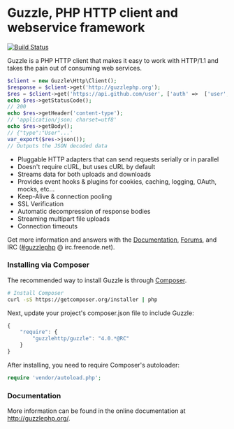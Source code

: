 Guzzle, PHP HTTP client and webservice framework
================================================

[![Build Status](https://secure.travis-ci.org/guzzle/guzzle.png?branch=master)](http://travis-ci.org/guzzle/guzzle)

Guzzle is a PHP HTTP client that makes it easy to work with HTTP/1.1 and takes
the pain out of consuming web services.

```php
$client = new Guzzle\Http\Client();
$response = $client->get('http://guzzlephp.org');
$res = $client->get('https://api.github.com/user', ['auth' =>  ['user', 'pass']]);
echo $res->getStatusCode();
// 200
echo $res->getHeader('content-type');
// 'application/json; charset=utf8'
echo $res->getBody();
// {"type":"User"...'
var_export($res->json());
// Outputs the JSON decoded data
```

- Pluggable HTTP adapters that can send requests serially or in parallel
- Doesn't require cURL, but uses cURL by default
- Streams data for both uploads and downloads
- Provides event hooks & plugins for cookies, caching, logging, OAuth, mocks,
  etc...
- Keep-Alive & connection pooling
- SSL Verification
- Automatic decompression of response bodies
- Streaming multipart file uploads
- Connection timeouts

Get more information and answers with the
[Documentation](http://guzzlephp.org/),
[Forums](https://groups.google.com/forum/?hl=en#!forum/guzzle),
and IRC ([#guzzlephp](irc://irc.freenode.net/#guzzlephp) @ irc.freenode.net).

### Installing via Composer

The recommended way to install Guzzle is through
[Composer](http://getcomposer.org).

```bash
# Install Composer
curl -sS https://getcomposer.org/installer | php
```

Next, update your project's composer.json file to include Guzzle:

```javascript
{
    "require": {
        "guzzlehttp/guzzle": "4.0.*@RC"
    }
}
```

After installing, you need to require Composer's autoloader:

```php
require 'vendor/autoload.php';
```

### Documentation

More information can be found in the online documentation at
http://guzzlephp.org/.
